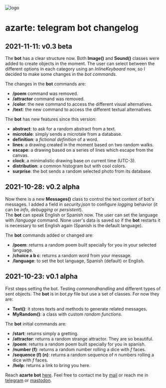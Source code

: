 ![logo](https://gitlab.com/azarte/azarte.gitlab.io/-/raw/master/public/assets/img/logo_64.png)

# azarte: telegram bot changelog

## 2021-11-11: v0.3 beta

The **bot** has a clear structure now. Both **Image()** and **Sound()** classes were added to create
objects in the moment. The user can select between the different options in each category using an
*InlineKeyboard* now, so I decided to make some changes in the *bot commands*.

The changes in the **bot** commands are:

- **/poem** command was removed.
- **/attractor** command was removed.
- **/color**: the new command to access the different visual alternatives.
- **/text**: the new command to access the different textual alternatives.  

The **bot** has new features since this version:

- **abstract**: to ask for a random abstract from a text.
- **microtale**: simply sends a microtale from a database.
- **definition**: a *fictional definition* of a word.
- **lines**: a drawing created in the moment based on two random walks.
- **escape**: a drawing based on a series of lines which escape from the canvas.
- **clock**: a minimalistic drawing base on current time (UTC-3).
- **distribution**: a common histogram but with cool colors.
- **surprise**: the bot sends a random selected photo from its database.


## 2021-10-28: v0.2 alpha

Now there is a new **Messages()** class to control the text content of bot's messages. I added a field
in *security.json* to configure *logging* behavior (it can be *info*, *debugging* or *persistent*).  
The **bot** can speak English or Spanish now. The user can set the language with */language* command.
None user's data is saved so if the **bot** restarts it is necessary to set English again (Spanish is
the default language).  

The **bot** commands added or changed are:

- **/poem**: returns a random poem built specially for you in your selected language.  
- **/choice a b c**: returns a random word from your message.
- **/language**: to set the bot language, Spanish (default) or English.

## 2021-10-23: v0.1 alpha

First steps setting the bot. Testing *commandhandling* and different types of sent objects. The **bot** is in
*bot.py* file but use a set of classes. For now they are:

- **Text()**: it stores texts and methods to generate related messages.  
- **MyRandom()**: a class with custom *random functions*.  

The **bot** initial commands are:

- **/start**: returns simply a gretting.  
- **/attractor**: returns a random strange attractor. They are so beautiful.  
- **/poem**: returns a random poem built specially for you in spanish.  
- **/number (f)**: returns a random number rolling a dice with *f* faces.  
- **/sequence (f) (n)**: returns a random sequence of *n* numbers rolling a dice with *f* faces.  
- **/help**: returns a link to bring you here.  

Reach **azarte bot** [here](https://t.me/azarte_bot).
Feel free to contact me by [mail](mailto:rodrigovalla@protonmail.ch) or reach me in
[telegram](https://t.me/rvalla) or [mastodon](https://fosstodon.org/@rvalla).
